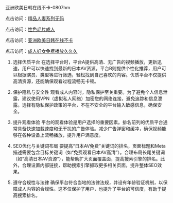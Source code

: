 亚洲欧美日韩在线不卡-0807hm

点击访问：<a href="https://vassv.pages.dev/">精品人妻系列无码</a>

点击访问：<a href="https://heiliaoxwd5i8.pages.dev">性色毛片成人</a>

点击访问：<a href="https://heiliaoxqkkct.pages.dev">亚洲欧美日韩在线不卡</a>

点击访问：<a href="https://vassv.pages.dev/">成人妇女免费播放久久久</a>

1. 选择优质平台
在选择平台时，平台A提供高清、无广告的视频播放，更新迅速，用户可以快速找到最新的日本AV资源。平台B则提供个性化推荐，用户可以根据演员、类型等进行筛选，轻松找到自己喜欢的内容。优质平台不仅提供高清资源，还能确保观看过程流畅无卡顿。

2. 保护隐私与安全性
观看成人内容时，隐私保护至关重要。为了避免个人信息泄露，建议使用VPN（虚拟私人网络）加密您的网络连接，避免追踪和信息泄露。选择有隐私保护政策的平台，不在不安全的平台输入敏感信息，确保安全。

3. 提升观看体验
平台的观看体验是用户选择的重要因素。排名前列的优质平台通常具备快速加载速度和无干扰的广告体验。减少广告弹窗和缓冲，确保视频能够在各种设备上流畅播放，提升用户满意度。

4. SEO优化与关键词布局
要提高“日本AV免费”关键词的排名，页面标题和Meta描述需要包含目标关键词（如“免费观看日本AV高清”）。合理布局长尾关键词（如“高清日本AV资源”），能帮助扩大页面覆盖面，提高搜索引擎的排名。此外，合理设置内部链接，帮助搜索引擎抓取更多相关页面，提升整体SEO效果。

5. 遵守合规性与法律
确保平台符合当地的法律法规，并设有年龄验证机制，以保障成人内容的合规性。这不仅保护了用户，也提升了平台的可信度，有助于提高搜索排名。

<span style="display:none;">[Canonical link](）</span>
